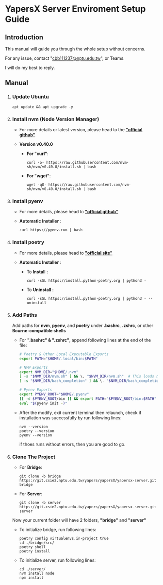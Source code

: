 # **YapersX Server Enviroment Setup Guide**
## **Introduction**
This manual will guide you through the whole setup without concerns.

For any issue, contact "cbb111237@nptu.edu.tw", or Teams.

I will do my best to reply.

## **Manual**
1. ### Update Ubuntu
	```bash, zsh
	apt update && apt upgrade -y
	```

2. ### Install **nvm** (Node Version Manager)
	- For more details or latest version, please head to the [**"official github"**](https://github.com/nvm-sh/nvm)

	- **Version v0.40.0**
		- **For "curl"**:
			```bash, zsh
			curl -o- https://raw.githubusercontent.com/nvm-sh/nvm/v0.40.0/install.sh | bash
			```

		- **For "wget"**:
			```bash, zsh
			wget -qO- https://raw.githubusercontent.com/nvm-sh/nvm/v0.40.0/install.sh | bash
			```
		
3. ### Install **pyenv**
	- For more details, please head to [**"official github"**](https://github.com/pyenv/pyenv)

	- **Automatic Installer** :
		```bash, zsh
		curl https://pyenv.run | bash
		```
	
4. ### Install **poetry**
	- For more details, please head to [**"official site"**](https://python-poetry.org/docs/#installation)

	- **Automatic Installer** :
		- To **Install** : 
			```bash, zsh
			curl -sSL https://install.python-poetry.org | python3 -
			```
		- To **Uninstall** : 
			```bash, zsh
			curl -sSL https://install.python-poetry.org | python3 - --uninstall
			```

5. ### Add Paths
	Add paths for **nvm**, **pyenv**, and **poetry** under **.bashrc**, **.zshrc**, or other **Bourne-compatible shells**

	- For **".bashrc" & ".zshrc"**, append following lines at the end of the file:
		``` bash
		# Poetry & Other Local Executable Exports
		export PATH="$HOME/.local/bin:$PATH"

		# NVM Exports
		export NVM_DIR="$HOME/.nvm"
		[ -s "$NVM_DIR/nvm.sh" ] && \. "$NVM_DIR/nvm.sh"  # This loads nvm
		[ -s "$NVM_DIR/bash_completion" ] && \. "$NVM_DIR/bash_completion"  # This loads nvm bash_completion

		# Pyenv Exports
		export PYENV_ROOT="$HOME/.pyenv"
		[[ -d $PYENV_ROOT/bin ]] && export PATH="$PYENV_ROOT/bin:$PATH"
		eval "$(pyenv init -)"
		```

	- After the modify, exit current terminal then relaunch, check if installation was successfully by run following lines:
		```bash, zsh
		nvm --version
		poetry --version
		pyenv --version
		```
		if thoes runs without errors, then you are good to go.

6. ### Clone The Project
	- For **Bridge**:
		```bash, zsh
		git clone -b bridge https://git.csie2.nptu.edu.tw/yapers/yapersX/yapersx-server.git bridge
		```

	- For **Server**:
		```bash, zsh
		git clone -b server https://git.csie2.nptu.edu.tw/yapers/yapersX/yapersx-server.git server
		```

	Now your current folder will have 2 folders, **"bridge"** and **"server"**
	
	- To initialize bridge, run following lines:
		```bash, zsh
		poetry config virtualenvs.in-project true
		cd ./bridge/src/
		poetry shell
		poetry install
		```

	- To initialize server, run following lines:
		```bash, zsh
		cd ./server/
		nvm install node
		npm install
		```
